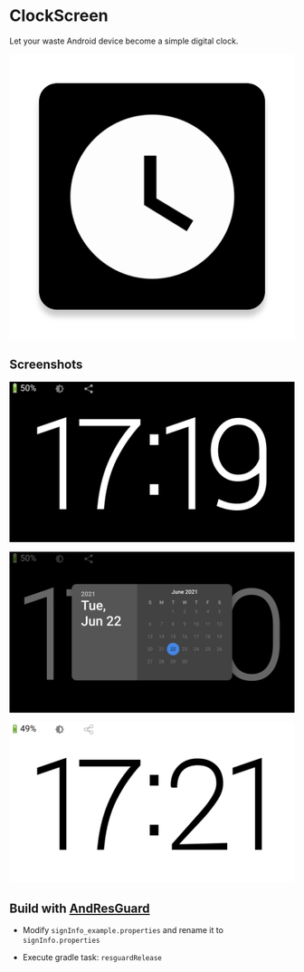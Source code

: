 # ClockScreen

Let your waste Android device become a simple digital clock.

![icon](app/src/main/ic_launcher-web.png)

## Screenshots

![HH:mm time style](pic/Screenshot_2021-06-22-17-19-38.webp)

![calendar dialog](pic/Screenshot_2021-06-22-17-20-49.webp)

![light theme mode](pic/Screenshot_2021-06-22-17-21-06.webp)

## Build with [AndResGuard](https://github.com/shwenzhang/AndResGuard)

* Modify `signInfo_example.properties` and rename it to `signInfo.properties`

* Execute gradle task: `resguardRelease`